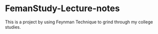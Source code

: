 # FemanStudy-Lecture-notes
This is a project by using Feynman Technique to grind through my college studies.
